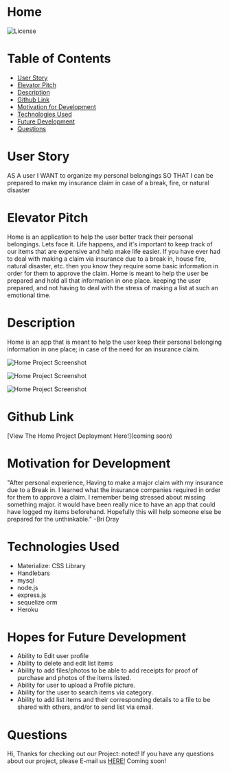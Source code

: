 # Home

![License](https://img.shields.io/static/v1?label=License&message=MIT&color=GREEN)

# Table of Contents
* [User Story](#user)
* [Elevator Pitch](#elevator)
* [Description](#description)
* [Github Link](#github)
* [Motivation for Development](#motivation)
* [Technologies Used](#technologies)
* [Future Development](#hopes)
* [Questions](#questions)

# User Story

AS A user
I WANT to organize my personal belongings
SO THAT I can be prepared to make my insurance claim in case of a break, fire, or natural disaster

# Elevator Pitch
Home is an application to help the user better track their personal belongings. Lets face it. Life happens, and it's important to keep track of our items that are expensive and help make life easier. If you have ever had to deal with making a claim via insurance due to a break in, house fire, natural disaster, etc. then you know they require some basic information in order for them to approve the claim. Home is meant to help the user be prepared and hold all that information in one place. keeping the user prepared, and not having to deal with the stress of making a list at such an emotional time. 

# Description
Home is an app that is meant to help the user keep their personal belonging information in one place; in case of the need for an insurance claim.

![Home Project Screenshot](assets\screenshots\landing(83).png?raw=true "Home1")

![Home Project Screenshot](assets\screenshots\landing(85).png?raw=true "Home2")

![Home Project Screenshot](assets\screenshots\landing(86).png?raw=true "Home3")

# Github Link
[View The Home Project Deployment Here!](coming soon)

# Motivation for Development
"After personal experience, Having to make a major claim with my insurance due to a Break in. I learned what the insurance companies required in order for them to approve a claim. I remember being stressed about missing something major. it would have been really nice to have an app that could have logged my items beforehand. Hopefully this will help someone else be prepared for the unthinkable." -Bri Dray

# Technologies Used
* Materialize: CSS Library
* Handlebars
* mysql
* node.js
* express.js
* sequelize orm
* Heroku 

# Hopes for Future Development
* Ability to Edit user profile
* Ability to delete and edit list items
* Ability to add files/photos to be able to add receipts for proof of purchase and photos of the items listed.
* Ability for user to upload a Profile picture.
* Ability for the user to search items via category.
* Ability to add list items and their corresponding details to a file to be shared with others, and/or to send list via email.

# Questions
Hi, Thanks for checking out our Project: noted! If you have any questions about our project, please E-mail us [HERE!](mailto:) 
Coming soon!

